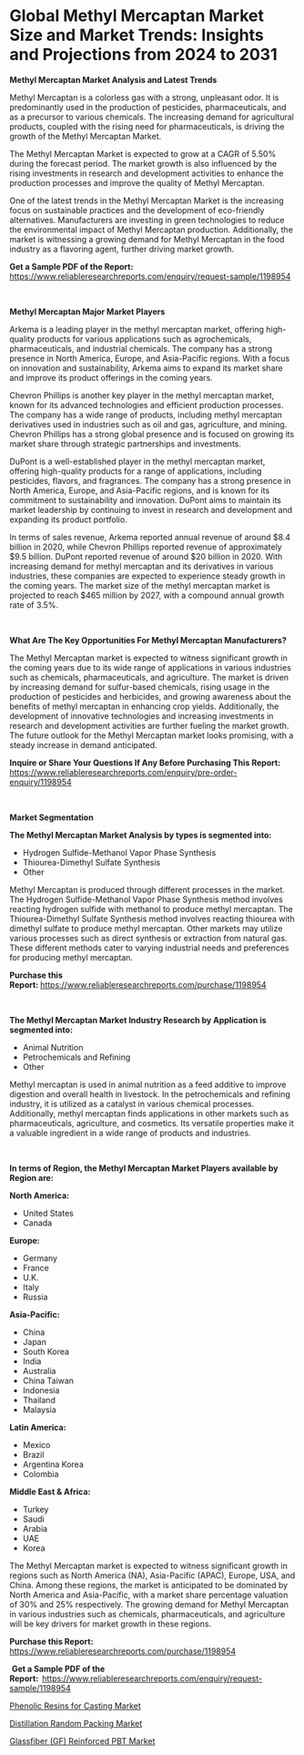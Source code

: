 <p><h1>Global Methyl Mercaptan Market Size and Market Trends: Insights and Projections from 2024 to 2031</h1></p><p><strong>Methyl Mercaptan Market Analysis and Latest Trends</strong></p>
<p><p>Methyl Mercaptan is a colorless gas with a strong, unpleasant odor. It is predominantly used in the production of pesticides, pharmaceuticals, and as a precursor to various chemicals. The increasing demand for agricultural products, coupled with the rising need for pharmaceuticals, is driving the growth of the Methyl Mercaptan Market.</p><p>The Methyl Mercaptan Market is expected to grow at a CAGR of 5.50% during the forecast period. The market growth is also influenced by the rising investments in research and development activities to enhance the production processes and improve the quality of Methyl Mercaptan. </p><p>One of the latest trends in the Methyl Mercaptan Market is the increasing focus on sustainable practices and the development of eco-friendly alternatives. Manufacturers are investing in green technologies to reduce the environmental impact of Methyl Mercaptan production. Additionally, the market is witnessing a growing demand for Methyl Mercaptan in the food industry as a flavoring agent, further driving market growth.</p></p>
<p><strong>Get a Sample PDF of the Report:&nbsp;</strong> <a href="https://www.reliableresearchreports.com/enquiry/request-sample/1198954">https://www.reliableresearchreports.com/enquiry/request-sample/1198954</a></p>
<p>&nbsp;</p>
<p><strong>Methyl Mercaptan Major Market Players</strong></p>
<p><p>Arkema is a leading player in the methyl mercaptan market, offering high-quality products for various applications such as agrochemicals, pharmaceuticals, and industrial chemicals. The company has a strong presence in North America, Europe, and Asia-Pacific regions. With a focus on innovation and sustainability, Arkema aims to expand its market share and improve its product offerings in the coming years.</p><p>Chevron Phillips is another key player in the methyl mercaptan market, known for its advanced technologies and efficient production processes. The company has a wide range of products, including methyl mercaptan derivatives used in industries such as oil and gas, agriculture, and mining. Chevron Phillips has a strong global presence and is focused on growing its market share through strategic partnerships and investments.</p><p>DuPont is a well-established player in the methyl mercaptan market, offering high-quality products for a range of applications, including pesticides, flavors, and fragrances. The company has a strong presence in North America, Europe, and Asia-Pacific regions, and is known for its commitment to sustainability and innovation. DuPont aims to maintain its market leadership by continuing to invest in research and development and expanding its product portfolio.</p><p>In terms of sales revenue, Arkema reported annual revenue of around $8.4 billion in 2020, while Chevron Phillips reported revenue of approximately $9.5 billion. DuPont reported revenue of around $20 billion in 2020. With increasing demand for methyl mercaptan and its derivatives in various industries, these companies are expected to experience steady growth in the coming years. The market size of the methyl mercaptan market is projected to reach $465 million by 2027, with a compound annual growth rate of 3.5%.</p></p>
<p>&nbsp;</p>
<p><strong>What Are The Key Opportunities For Methyl Mercaptan Manufacturers?</strong></p>
<p><p>The Methyl Mercaptan market is expected to witness significant growth in the coming years due to its wide range of applications in various industries such as chemicals, pharmaceuticals, and agriculture. The market is driven by increasing demand for sulfur-based chemicals, rising usage in the production of pesticides and herbicides, and growing awareness about the benefits of methyl mercaptan in enhancing crop yields. Additionally, the development of innovative technologies and increasing investments in research and development activities are further fueling the market growth. The future outlook for the Methyl Mercaptan market looks promising, with a steady increase in demand anticipated.</p></p>
<p><strong>Inquire or Share Your Questions If Any Before Purchasing This Report:</strong> <a href="https://www.reliableresearchreports.com/enquiry/pre-order-enquiry/1198954">https://www.reliableresearchreports.com/enquiry/pre-order-enquiry/1198954</a></p>
<p>&nbsp;</p>
<p><strong>Market Segmentation</strong></p>
<p><strong>The Methyl Mercaptan Market Analysis by types is segmented into:</strong></p>
<p><ul><li>Hydrogen Sulfide-Methanol Vapor Phase Synthesis</li><li>Thiourea-Dimethyl Sulfate Synthesis</li><li>Other</li></ul></p>
<p><p>Methyl Mercaptan is produced through different processes in the market. The Hydrogen Sulfide-Methanol Vapor Phase Synthesis method involves reacting hydrogen sulfide with methanol to produce methyl mercaptan. The Thiourea-Dimethyl Sulfate Synthesis method involves reacting thiourea with dimethyl sulfate to produce methyl mercaptan. Other markets may utilize various processes such as direct synthesis or extraction from natural gas. These different methods cater to varying industrial needs and preferences for producing methyl mercaptan.</p></p>
<p><strong>Purchase this Report:&nbsp;</strong><a href="https://www.reliableresearchreports.com/purchase/1198954">https://www.reliableresearchreports.com/purchase/1198954</a></p>
<p>&nbsp;</p>
<p><strong>The Methyl Mercaptan Market Industry Research by Application is segmented into:</strong></p>
<p><ul><li>Animal Nutrition</li><li>Petrochemicals and Refining</li><li>Other</li></ul></p>
<p><p>Methyl mercaptan is used in animal nutrition as a feed additive to improve digestion and overall health in livestock. In the petrochemicals and refining industry, it is utilized as a catalyst in various chemical processes. Additionally, methyl mercaptan finds applications in other markets such as pharmaceuticals, agriculture, and cosmetics. Its versatile properties make it a valuable ingredient in a wide range of products and industries.</p></p>
<p>&nbsp;</p>
<p><strong>In terms of Region, the Methyl Mercaptan Market Players available by Region are:</strong></p>
<p>
    <p> <strong> North America: </strong>
        <ul>
            <li>United States</li>
            <li>Canada</li>
        </ul>
        </p> 
    <p> <strong> Europe: </strong>
        <ul>
            <li>Germany</li>
            <li>France</li>
            <li>U.K.</li>
            <li>Italy</li>
            <li>Russia</li>
        </ul>
        </p> 
    <p> <strong> Asia-Pacific: </strong>
        <ul>
            <li>China</li>
            <li>Japan</li>
            <li>South Korea</li>
            <li>India</li>
            <li>Australia</li>
            <li>China Taiwan</li>
            <li>Indonesia</li>
            <li>Thailand</li>
            <li>Malaysia</li>
        </ul>
        </p> 
    <p> <strong> Latin America: </strong>
        <ul>
            <li>Mexico</li>
            <li>Brazil</li>
            <li>Argentina Korea</li>
            <li>Colombia</li>
        </ul>
        </p> 
    <p> <strong> Middle East & Africa: </strong>
        <ul>
            <li>Turkey</li>
            <li>Saudi</li>
            <li>Arabia</li>
            <li>UAE</li>
            <li>Korea</li>
        </ul>
    </p>
    </p>
<p><p>The Methyl Mercaptan market is expected to witness significant growth in regions such as North America (NA), Asia-Pacific (APAC), Europe, USA, and China. Among these regions, the market is anticipated to be dominated by North America and Asia-Pacific, with a market share percentage valuation of 30% and 25% respectively. The growing demand for Methyl Mercaptan in various industries such as chemicals, pharmaceuticals, and agriculture will be key drivers for market growth in these regions.</p></p>
<p><strong>Purchase this Report: </strong><a href="https://www.reliableresearchreports.com/purchase/1198954">https://www.reliableresearchreports.com/purchase/1198954</a></p>
<p>&nbsp;<strong>Get a Sample PDF of the Report:&nbsp;&nbsp;</strong><a href="https://www.reliableresearchreports.com/enquiry/request-sample/1198954">https://www.reliableresearchreports.com/enquiry/request-sample/1198954</a></p>
<p><strong></strong></p>
<p><p><a href="https://view.publitas.com/reportprime-1/global-phenolic-resins-for-casting-market-size-and-market-trends-insights-and-projections-from-2023-to-2030/">Phenolic Resins for Casting Market</a></p><p><a href="https://view.publitas.com/reportprime-1/global-distillation-random-packing-market-size-and-market-trends-insights-and-projections-from-2023-to-2030/">Distillation Random Packing Market</a></p><p><a href="https://view.publitas.com/reportprime-1/glassfiber-gf-reinforced-pbt-market-a-comprehensive-report-of-its-market-share-growth-trends-2023-2030/">Glassfiber (GF) Reinforced PBT Market</a></p></p>